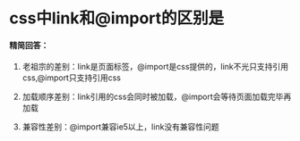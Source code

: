 # css中link和@import的区别是

#### 精简回答：

1. 老祖宗的差别：link是页面标签，@import是css提供的，link不光只支持引用css,@import只支持引用css

2. 加载顺序差别：link引用的css会同时被加载，@import会等待页面加载完毕再加载

3. 兼容性差别：@import兼容ie5以上，link没有兼容性问题

